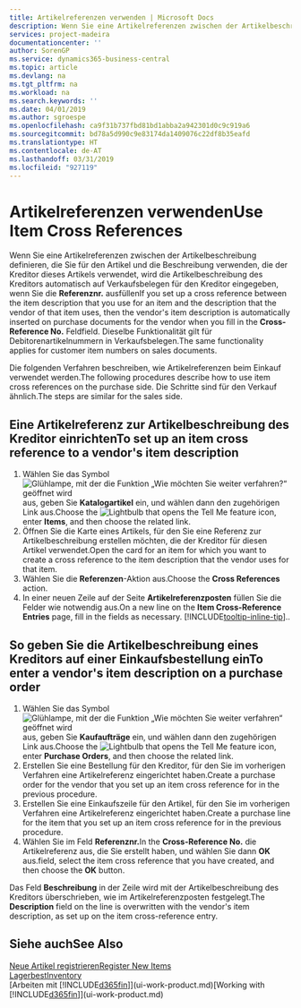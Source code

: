 ```yaml
---
title: Artikelreferenzen verwenden | Microsoft Docs
description: Wenn Sie eine Artikelreferenzen zwischen der Artikelbeschreibung definieren, die Sie für den Artikel und die Beschreibung verwenden, die der Kreditor dieses Artikels verwendet, wird die Artikelbeschreibung des Kreditors automatisch auf Verkaufsbelegen für den Kreditor eingegeben, wenn Sie die **Referenznr.** ausfüllen Feld
services: project-madeira
documentationcenter: ''
author: SorenGP
ms.service: dynamics365-business-central
ms.topic: article
ms.devlang: na
ms.tgt_pltfrm: na
ms.workload: na
ms.search.keywords: ''
ms.date: 04/01/2019
ms.author: sgroespe
ms.openlocfilehash: ca9f31b737fbd81bd1abba2a942301d0c9c919a6
ms.sourcegitcommit: bd78a5d990c9e83174da1409076c22df8b35eafd
ms.translationtype: HT
ms.contentlocale: de-AT
ms.lasthandoff: 03/31/2019
ms.locfileid: "927119"
---
```

# <a name="use-item-cross-references"></a><span data-ttu-id="72631-104">Artikelreferenzen verwenden</span><span class="sxs-lookup"><span data-stu-id="72631-104">Use Item Cross References</span></span>
<span data-ttu-id="72631-105">Wenn Sie eine Artikelreferenzen zwischen der Artikelbeschreibung definieren, die Sie für den Artikel und die Beschreibung verwenden, die der Kreditor dieses Artikels verwendet, wird die Artikelbeschreibung des Kreditors automatisch auf Verkaufsbelegen für den Kreditor eingegeben, wenn Sie die **Referenznr.** ausfüllen</span><span class="sxs-lookup"><span data-stu-id="72631-105">If you set up a cross reference between the item description that you use for an item and the description that the vendor of that item uses, then the vendor's item description is automatically inserted on purchase documents for the vendor when you fill in the **Cross-Reference No.**</span></span> <span data-ttu-id="72631-106">Feld</span><span class="sxs-lookup"><span data-stu-id="72631-106">field.</span></span> <span data-ttu-id="72631-107">Dieselbe Funktionalität gilt für Debitorenartikelnummern in Verkaufsbelegen.</span><span class="sxs-lookup"><span data-stu-id="72631-107">The same functionality applies for customer item numbers on sales documents.</span></span>

<span data-ttu-id="72631-108">Die folgenden Verfahren beschreiben, wie Artikelreferenzen beim Einkauf verwendet werden.</span><span class="sxs-lookup"><span data-stu-id="72631-108">The following procedures describe how to use item cross references on the purchase side.</span></span> <span data-ttu-id="72631-109">Die Schritte sind für den Verkauf ähnlich.</span><span class="sxs-lookup"><span data-stu-id="72631-109">The steps are similar for the sales side.</span></span>

## <a name="to-set-up-an-item-cross-reference-to-a-vendors-item-description"></a><span data-ttu-id="72631-110">Eine Artikelreferenz zur Artikelbeschreibung des Kreditor einrichten</span><span class="sxs-lookup"><span data-stu-id="72631-110">To set up an item cross reference to a vendor's item description</span></span>
1. <span data-ttu-id="72631-111">Wählen Sie das Symbol ![Glühlampe, mit der die Funktion „Wie möchten Sie weiter verfahren?“ geöffnet wird](media/ui-search/search_small.png "Wie möchten Sie weiter verfahren?") aus, geben Sie **Katalogartikel** ein, und wählen dann den zugehörigen Link aus.</span><span class="sxs-lookup"><span data-stu-id="72631-111">Choose the ![Lightbulb that opens the Tell Me feature](media/ui-search/search_small.png "Tell me what you want to do") icon, enter **Items**, and then choose the related link.</span></span>
2. <span data-ttu-id="72631-112">Öffnen Sie die Karte eines Artikels, für den Sie eine Referenz zur Artikelbeschreibung erstellen möchten, die der Kreditor für diesen Artikel verwendet.</span><span class="sxs-lookup"><span data-stu-id="72631-112">Open the card for an item for which you want to create a cross reference to the item description that the vendor uses for that item.</span></span>
3. <span data-ttu-id="72631-113">Wählen Sie die **Referenzen**-Aktion aus.</span><span class="sxs-lookup"><span data-stu-id="72631-113">Choose the **Cross References** action.</span></span>
4. <span data-ttu-id="72631-114">In einer neuen Zeile auf der Seite **Artikelreferenzposten** füllen Sie die Felder wie notwendig aus.</span><span class="sxs-lookup"><span data-stu-id="72631-114">On a new line on the **Item Cross-Reference Entries** page, fill in the fields as necessary.</span></span> [!INCLUDE[tooltip-inline-tip](includes/tooltip-inline-tip_md.md)]<span data-ttu-id="72631-115">.</span><span class="sxs-lookup"><span data-stu-id="72631-115">.</span></span>

## <a name="to-enter-a-vendors-item-description-on-a-purchase-order"></a><span data-ttu-id="72631-116">So geben Sie die Artikelbeschreibung eines Kreditors auf einer Einkaufsbestellung ein</span><span class="sxs-lookup"><span data-stu-id="72631-116">To enter a vendor's item description on a purchase order</span></span>
1. <span data-ttu-id="72631-117">Wählen Sie das Symbol ![Glühlampe, mit der die Funktion „Wie möchten Sie weiter verfahren“ geöffnet wird](media/ui-search/search_small.png "Wie möchten Sie weiter verfahren?") aus, geben Sie **Kaufaufträge** ein, und wählen dann den zugehörigen Link aus.</span><span class="sxs-lookup"><span data-stu-id="72631-117">Choose the ![Lightbulb that opens the Tell Me feature](media/ui-search/search_small.png "Tell me what you want to do") icon, enter **Purchase Orders**, and then choose the related link.</span></span>
2. <span data-ttu-id="72631-118">Erstellen Sie eine Bestellung für den Kreditor, für den Sie im vorherigen Verfahren eine Artikelreferenz eingerichtet haben.</span><span class="sxs-lookup"><span data-stu-id="72631-118">Create a purchase order for the vendor that you set up an item cross reference for in the previous procedure.</span></span>
3. <span data-ttu-id="72631-119">Erstellen Sie eine Einkaufszeile für den Artikel, für den Sie im vorherigen Verfahren eine Artikelreferenz eingerichtet haben.</span><span class="sxs-lookup"><span data-stu-id="72631-119">Create a purchase line for the item that you set up an item cross reference for in the previous procedure.</span></span>
4. <span data-ttu-id="72631-120">Wählen Sie im Feld **Referenznr.**</span><span class="sxs-lookup"><span data-stu-id="72631-120">In the **Cross-Reference No.**</span></span> <span data-ttu-id="72631-121">die Artikelreferenz aus, die Sie erstellt haben, und wählen Sie dann **OK** aus.</span><span class="sxs-lookup"><span data-stu-id="72631-121">field, select the item cross reference that you have created, and then choose the **OK** button.</span></span>

<span data-ttu-id="72631-122">Das Feld **Beschreibung** in der Zeile wird mit der Artikelbeschreibung des Kreditors überschrieben, wie im Artikelreferenzposten festgelegt.</span><span class="sxs-lookup"><span data-stu-id="72631-122">The **Description** field on the line is overwritten with the vendor's item description, as set up on the item cross-reference entry.</span></span>

## <a name="see-also"></a><span data-ttu-id="72631-123">Siehe auch</span><span class="sxs-lookup"><span data-stu-id="72631-123">See Also</span></span>
[<span data-ttu-id="72631-124">Neue Artikel registrieren</span><span class="sxs-lookup"><span data-stu-id="72631-124">Register New Items</span></span>](inventory-how-register-new-items.md)  
[<span data-ttu-id="72631-125">Lagerbest</span><span class="sxs-lookup"><span data-stu-id="72631-125">Inventory</span></span>](inventory-manage-inventory.md)  
<span data-ttu-id="72631-126">[Arbeiten mit [!INCLUDE[d365fin](includes/d365fin_md.md)]](ui-work-product.md)</span><span class="sxs-lookup"><span data-stu-id="72631-126">[Working with [!INCLUDE[d365fin](includes/d365fin_md.md)]](ui-work-product.md)</span></span>
